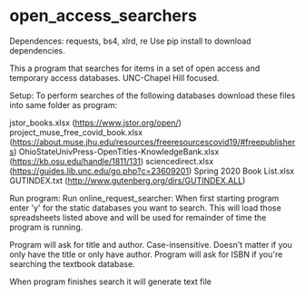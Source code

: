 # open_access_searchers
Dependences: requests, bs4, xlrd, re
Use pip install to download dependencies. 

This a program that searches for items in a set of open access and temporary access databases. 
UNC-Chapel Hill focused.

Setup:
To perform searches of the following databases download these files into same folder as program:

jstor_books.xlsx (https://www.jstor.org/open/)
project_muse_free_covid_book.xlsx (https://about.muse.jhu.edu/resources/freeresourcescovid19/#freepublishers)
OhioStateUnivPress-OpenTitles-KnowledgeBank.xlsx (https://kb.osu.edu/handle/1811/131)
sciencedirect.xlsx (https://guides.lib.unc.edu/go.php?c=23609201)
Spring 2020 Book List.xlsx
GUTINDEX.txt (http://www.gutenberg.org/dirs/GUTINDEX.ALL)

Run program:
Run online_request_searcher:
When first starting program enter 'y' for the static databases you want to search. This will load those spreadsheets listed above
and will be used for remainder of time the program is running. 

Program will ask for title and author. Case-insensitive. Doesn't matter if you only have the title or only have author. 
Program will ask for ISBN if you're searching the textbook database. 

When program finishes search it will generate text file <title>_result.txt. 

Enter 'y' to run another search. 

Work in progress. Check here for updates.
